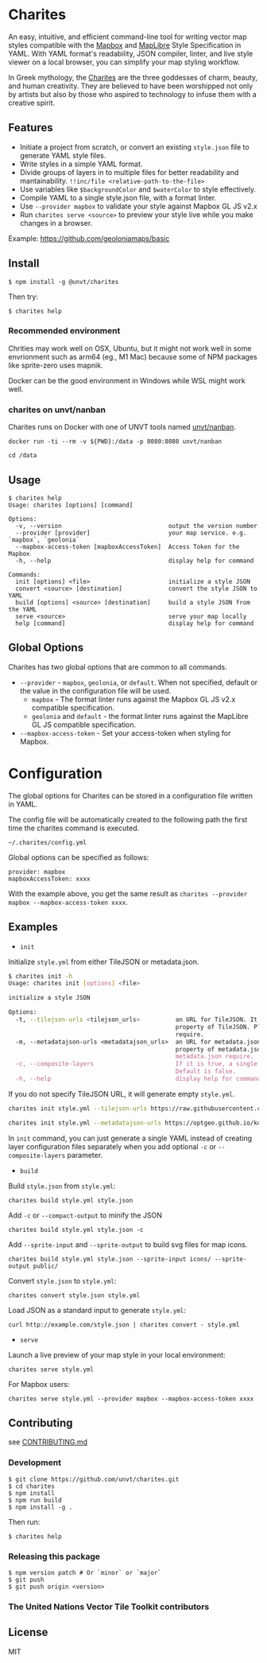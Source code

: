 # Charites

An easy, intuitive, and efficient command-line tool for writing vector map styles compatible with the [Mapbox](https://docs.mapbox.com/mapbox-gl-js/style-spec/) and [MapLibre](https://maplibre.org/maplibre-gl-js-docs/style-spec/) Style Specification in YAML.
With YAML format's readability, JSON compiler, linter, and live style viewer on a local browser, you can simplify your map styling workflow.

In Greek mythology, the [Charites](https://en.wikipedia.org/wiki/Charites) are the three goddesses of charm, beauty, and human creativity. They are believed to have been worshipped not only by artists but also by those who aspired to technology to infuse them with a creative spirit.

## Features

- Initiate a project from scratch, or convert an existing `style.json` file to generate YAML style files.
- Write styles in a simple YAML format.
- Divide groups of layers in to multiple files for better readability and mantainability. `!!inc/file <relative-path-to-the-file>`
- Use variables like `$backgroundColor` and `$waterColor` to style effectively.
- Compile YAML to a single style.json file, with a format linter.
- Use `--provider mapbox` to validate your style against Mapbox GL JS v2.x
- Run `charites serve <source>` to preview your style live while you make changes in a browser.

Example: https://github.com/geoloniamaps/basic

## Install

```
$ npm install -g @unvt/charites
```

Then try:

```
$ charites help
```

### Recommended environment

Chrities may work well on OSX, Ubuntu, but it might not work well in some envrionment such as arm64 (eg., M1 Mac) because some of NPM packages like sprite-zero uses mapnik.  

Docker can be the good environment in Windows while WSL might work well.

### charites on unvt/nanban

Charites runs on Docker with one of UNVT tools named [unvt/nanban](https://github.com/unvt/nanban).

```
docker run -ti --rm -v ${PWD}:/data -p 8080:8080 unvt/nanban

cd /data
```


## Usage

```
$ charites help
Usage: charites [options] [command]

Options:
  -v, --version                              output the version number
  --provider [provider]                      your map service. e.g. `mapbox`, `geolonia`
  --mapbox-access-token [mapboxAccessToken]  Access Token for the Mapbox
  -h, --help                                 display help for command

Commands:
  init [options] <file>                      initialize a style JSON
  convert <source> [destination]             convert the style JSON to YAML
  build [options] <source> [destination]     build a style JSON from the YAML
  serve <source>                             serve your map locally
  help [command]                             display help for command
```

## Global Options

Charites has two global options that are common to all commands.

- `--provider` - `mapbox`, `geolonia`, or `default`. When not specified, default or the value in the configuration file will be used.
    - `mapbox` - The format linter runs against the Mapbox GL JS v2.x compatible specification.
    - `geolonia` and `default` - the format linter runs against the MapLibre GL JS compatible specification.
- `--mapbox-access-token` - Set your access-token when styling for Mapbox.

# Configuration

The global options for Charites can be stored in a configuration file written in YAML.

The config file will be automatically created to the following path the first time the charites command is executed.

```
~/.charites/config.yml
```

Global options can be specified as follows:


```
provider: mapbox
mapboxAccessToken: xxxx
```

With the example above, you get the same result as `charites --provider mapbox --mapbox-access-token xxxx`.

## Examples

- `init`

Initialize `style.yml` from either TileJSON or metadata.json.

```bash
$ charites init -h
Usage: charites init [options] <file>

initialize a style JSON

Options:
  -t, --tilejson-urls <tilejson_urls>          an URL for TileJSON. It will create empty layers from vector_layers
                                               property of TileJSON. Please use comma (,) in case multiple TileJSONs
                                               require.
  -m, --metadatajson-urls <metadatajson_urls>  an URL for metadata.json. It will create empty layers from vector_layers
                                               property of metadata.json. Please use comma (,) in case multiple
                                               metadata.json require.
  -c, --composite-layers                       If it is true, a single YAML will be generated with multiple layers.
                                               Default is false.
  -h, --help                                   display help for command
```

If you do not specify TileJSON URL, it will generate empty `style.yml`.

```bash
charites init style.yml --tilejson-urls https://raw.githubusercontent.com/mapbox/tilejson-spec/master/3.0.0/example/osm.json
```

```bash
charites init style.yml --metadatajson-urls https://optgeo.github.io/kokoromi-rw/zxy/metadata.json
```

In `init` command, you can just generate a single YAML instead of creating layer configuration files separately when you add optional `-c` or `--composite-layers` parameter.

- `build`

Build `style.json` from `style.yml`:

```
charites build style.yml style.json
```

Add `-c` or `--compact-output` to minify the JSON

```
charites build style.yml style.json -c
```

Add `--sprite-input` and `--sprite-output` to build svg files for map icons.

```
charites build style.yml style.json --sprite-input icons/ --sprite-output public/
```

Convert `style.json` to `style.yml`:

```
charites convert style.json style.yml
```

Load JSON as a standard input to generate `style.yml`:

```
curl http://example.com/style.json | charites convert - style.yml
```

- `serve`

Launch a live preview of your map style in your local environment:

```
charites serve style.yml
```

For Mapbox users:

```
charites serve style.yml --provider mapbox --mapbox-access-token xxxx
```

## Contributing

see [CONTRIBUTING.md](./.github/CONTRIBUTING.md)

### Development

```
$ git clone https://github.com/unvt/charites.git
$ cd charites
$ npm install
$ npm run build
$ npm install -g .
```
Then run:

```
$ charites help
```

### Releasing this package

```
$ npm version patch # Or `minor` or `major`
$ git push
$ git push origin <version>
```

### The United Nations Vector Tile Toolkit contributors

<!-- readme: geolonia,contributors -start -->
<!-- readme: geolonia,contributors -end -->

## License

MIT
